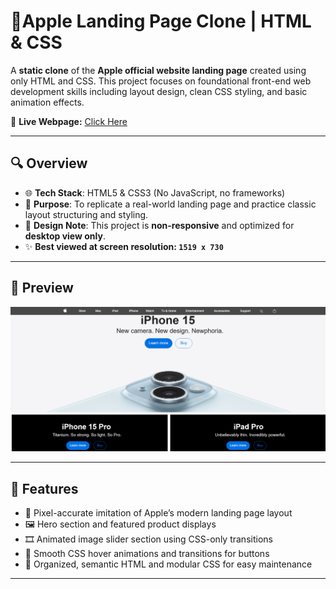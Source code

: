 # 📱Apple Landing Page Clone | HTML & CSS

A **static clone** of the **Apple official website landing page** created using only HTML and CSS. This project focuses on foundational front-end web development skills including layout design, clean CSS styling, and basic animation effects.

🔗 **Live Webpage:** [Click Here](https://githubnaman259.github.io/Apple_Clone/)

---

## 🔍 Overview

- 🌐 **Tech Stack**: HTML5 & CSS3 (No JavaScript, no frameworks)
- 🎯 **Purpose**: To replicate a real-world landing page and practice classic layout structuring and styling.
- 📐 **Design Note**: This project is **non-responsive** and optimized for **desktop view only**.
- ✨ **Best viewed at screen resolution: `1519 x 730`**

---

## 📸 Preview

![Screenshot Preview](images/demo.png) <!-- Replace with actual preview image -->

---

## 📁 Features

- 🔷 Pixel-accurate imitation of Apple’s modern landing page layout
- 🖼️ Hero section and featured product displays
- 🎞️ Animated image slider section using CSS-only transitions
- 🎨 Smooth CSS hover animations and transitions for buttons
- 🧹 Organized, semantic HTML and modular CSS for easy maintenance

---
